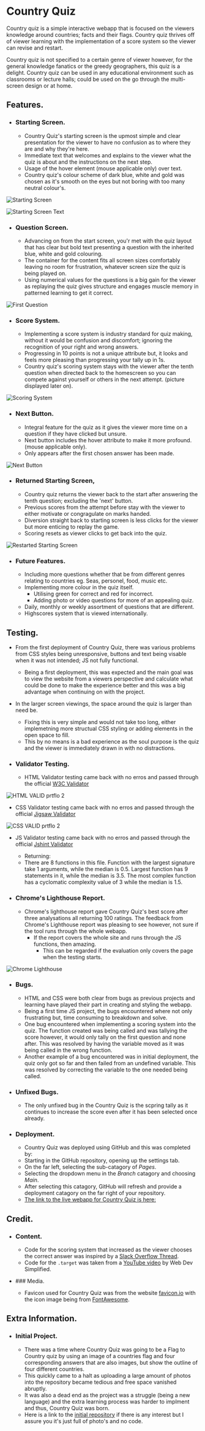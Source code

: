 # Country Quiz

Country quiz is a simple interactive webapp that is focused on the viewers knowledge around countries; facts and their flags. Country quiz thrives off of viewer learning with the implementation of a score system so the viewer can revise and restart.

Country quiz is not specified to a certain genre of viewer however, for the general knowledge fanatics or the greedy geographers, this quiz is a delight. Country quiz can be used in any educational environment such as classrooms or lecture halls; could be used on the go through the multi-screen design or at home.

## Features.

 - ### Starting Screen.
   - Country Quiz's starting screen is the upmost simple and clear presentation for the viewer to have no confusion as to where they are and why they're here.
   - Immediate text that welcomes and explains to the viewer what the quiz is about and the instructions on the next step.
   - Usage of the hover element (mouse applicable only) over text.
   - Country quiz's colour scheme of dark blue, white and gold was chosen as it's smooth on the eyes but not boring with too many neutral colour's.

![Starting Screen](https://github.com/kctffs/country-quiz/assets/155545578/ff749b56-c5a3-471b-a932-8c62439033c4)

![Starting Screen Text](https://github.com/kctffs/country-quiz/assets/155545578/0e41c792-9fdd-4c74-9493-67172db80103)

 - ### Question Screen.
   - Advancing on from the start screen, you'r met with the quiz layout that has clear but bold text presenting a question with the inherited blue, white and gold colouring.
   - The container for the content fits all screen sizes comfortably leaving no room for frustration, whatever screen size the quiz is being played on.
   - Using numerical values for the questions is a big gain for the viewer as replaying the quiz gives structure and engages muscle memory in patterned learning to get it correct.

![First Question](https://github.com/kctffs/country-quiz/assets/155545578/4bd9f7c7-d46d-4b0f-bc6f-2c19675468fc)

 - ### Score System.
   - Implementing a score system is industry standard for quiz making, without it would be confusion and discomfort; ignoring the recognition of your right and wrong answers.
   - Progressing in 10 points is not a unique attribute but, it looks and feels more pleasing than progressing your tally up in 1s.
   - Country quiz's scoring system stays with the viewer after the tenth question when directed back to the homescreen so you can compete against yourself or others in the next attempt. (picture displayed later on).

![Scoring System](https://github.com/kctffs/country-quiz/assets/155545578/c2220a3c-b257-4664-803f-4041a3f25c59)

 - ### Next Button.
   - Integral feature for the quiz as it gives the viewer more time on a question if they have clicked but unsure.
   - Next button includes the hover attribute to make it more profound. (mouse applicable only).
   - Only appears after the first chosen answer has been made.

![Next Button](https://github.com/kctffs/country-quiz/assets/155545578/36d7aa74-a5c2-4242-a1e6-47195d46e7ab)

 - ### Returned Starting Screen,
   - Country quiz returns the viewer back to the start after answering the tenth question; excluding the 'next' button.
   - Previous scores from the attempt before stay with the viewer to either motivate or congragulate on marks handed.
   - Diversion straight back to starting screen is less clicks for the viewer but more enticing to replay the game.
   - Scoring resets as viewer clicks to get back into the quiz.
  
![Restarted Starting Screen](https://github.com/kctffs/country-quiz/assets/155545578/81d131f8-e739-4864-b6a5-f1820a8944c4)

 - ### Future Features.
   - Including more questions whether that be from different genres relating to countries eg. Seas, personel, food, music etc.
   - Implementing more colour in the quiz itself.
     - Utilising green for correct and red for incorrect.
     - Adding photo or video questions for more of an appealing quiz.
   - Daily, monthly or weekly assortment of questions that are different.
   - Highscores system that is viewed internationally.

## Testing.

 - From the first deployment of Country Quiz, there was various problems from CSS styles being unresponsive, buttons and text being visable when it was not intended; JS not fully functional.
   - Being a first deployment, this was expected and the main goal was to view the website from a viewers perspective and calculate what could be done to make the experience better and this was a big advantage when continuing on with the project.

 - In the larger screen viewings, the space around the quiz is larger than need be.
   - Fixing this is very simple and would not take too long, either implemetning more structual CSS styling or adding elements in the open space to fill.
   - This by no means is a bad experience as the soul purpose is the quiz and the viewer is immediately drawn in with no distractions.

 - ### Validator Testing.
   - HTML Validator testing came back with no erros and passed through the official [W3C Validator](https://validator.w3.org/)

 ![HTML VALID prtflo 2](https://github.com/kctffs/country-quiz/assets/155545578/183798b3-d7ce-4f31-b74a-91aa0914b890)

   - CSS Validator testing came back with no erros and passed through the official [Jigsaw Validator](https://jigsaw.w3.org/css-validator/)

 ![CSS VALID prtflo 2](https://github.com/kctffs/country-quiz/assets/155545578/6a6a30f5-3b58-452d-a8b9-4cbbda73b8fd)

   - JS Validator testing came back with no erros and passed through the official [Jshint Validator](https://jshint.com/)
     - Returning:
      - There are 8 functions in this file. Function with the largest signature take 1 arguments, while the median is 0.5. Largest function has 9 statements in it, while the median is 3.5. The most complex function has a cyclomatic complexity value of 3 while the median is 1.5.

 - ### Chrome's Lighthouse Report.
   - Chrome's lighthouse report gave Country Quiz's best score after three analysations all returning 100 ratings. The feedback from Chrome's Lighthouse report was pleasing to see however, not sure if the tool runs through the whole webapp.
     - If the report covers the whole site and runs through the JS functions, then amazing.
       - This can be regarded if the evaluation only covers the page when the testing starts.

 ![Chrome Lighthouse](https://github.com/kctffs/country-quiz/assets/155545578/8f7d3982-c7dd-47f2-80b2-77ed55a9ce61)

 - ### Bugs.
   - HTML and CSS were both clear from bugs as previous projects and learning have played their part in creating and styling the webapp.
   - Being a first time JS project, the bugs encountered where not only frustrating but, time consuming to breakdown and solve.
    - One bug encountered when implementing a scoring system into the quiz. The function created was being called and was tallying the score however, it would only tally on the first question and none after. This was resolved by having the variable moved as it was being called in the wrong function.
    - Another example of a bug encountered was in initial deployment, the quiz only got so far and then failed from an undefined variable. This was resolved by correcting the variable to the one needed being called.

 - ### Unfixed Bugs.
   - The only unfixed bug in the Country Quiz is the scpring tally as it continues to increase the score even after it has been selected once already.

 - ### Deployment.
   -  Country Quiz was deployed using GitHub and this was completed by:
   -  Starting in the GitHub repository, opening up the settings tab.
   -  On the far left, selecting the sub-catagory of *Pages*.
   -  Selecting the dropdown menu in the *Branch* catagory and choosing *Main*.
   -  After selecting this catagory, GitHub will refresh and provide a deployment catagory on the far right of your repository.
   -  [The link to the live webapp for Country Quiz is here:](https://kctffs.github.io/country-quiz/)

## Credit.

 - ### Content.
   - Code for the scoring system that increased as the viewer chooses the correct answer was inspired by a [Slack Overflow Thread](https://stackoverflow.com/questions/68687270/increment-score-in-a-quiz-game-based-on-selecting-the-right-answers-with-an-obje).
   - Code for the `.target` was taken from a [YouTube video](https://youtu.be/riDzcEQbX6k?si=Ya8RiD5kCJb_vCKg) by Web Dev Simplified.

 - ### Media.
   - Favicon used for Country Quiz was from the website [favicon.io](https://favicon.io/) with the icon image being from [FontAwesome](https://fontawesome.com/icons).

## Extra Information.

 - ### Initial Project.
   - There was a time where Country Quiz was going to be a Flag to Country quiz by using an image of a countries flag and four corresponding answers that are also images, but show the outline of four different countries.
    - This quickly came to a halt as uploading a large amount of photos into the repository became tedious and free space vanished abruptly.
    - It was also a dead end as the project was a struggle (being a new language) and the extra learning process was harder to implment and thus, Country Quiz was born.
    - Here is a link to the [initial repository](https://github.com/kctffs/geography-quiz.git) if there is any interest but I assure you it's just full of photo's and no code.

